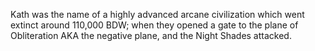 Kath was the name of a highly advanced arcane civilization which went extinct around 110,000 BDW; when they opened a gate to the plane of Obliteration AKA the negative plane, and the Night Shades attacked.